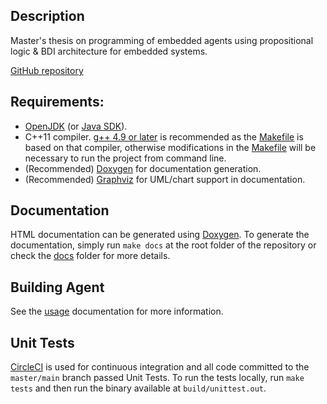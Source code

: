 ## Description

Master's thesis on programming of embedded agents using propositional logic & BDI architecture for embedded systems.

[GitHub repository](http://github.com/matuzalemmuller/embedded-bdi)

## Requirements:
* [OpenJDK](https://openjdk.java.net/) (or [Java SDK](https://www.oracle.com/java/technologies/javase-downloads.html)).
* C++11 compiler. [g++ 4.9 or later](https://gcc.gnu.org/gcc-4.9/changes.html) is recommended as the [Makefile](Makefile) is based on that compiler, otherwise modifications in the [Makefile](Makefile) will be necessary to run the project from command line.
* (Recommended) [Doxygen](https://www.doxygen.nl/index.html) for documentation generation.
* (Recommended) [Graphviz](https://graphviz.org/) for UML/chart support in documentation.

## Documentation

HTML documentation can be generated using [Doxygen](https://www.doxygen.nl/download.html). To generate the documentation, simply run `make docs` at the root folder of the repository or check the [docs](docs/) folder for more details.

## Building Agent

See the [usage](Usage.md) documentation for more information.

## Unit Tests

[CircleCI](https://circleci.com/) is used for continuous integration and all code committed to the `master/main` branch passed Unit Tests. To run the tests locally, run `make tests` and then run the binary available at `build/unittest.out`.